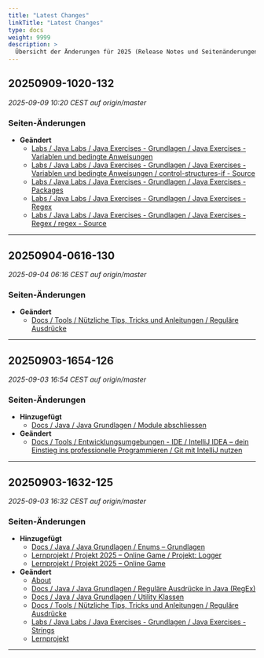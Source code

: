 ```yaml
---
title: "Latest Changes"
linkTitle: "Latest Changes"
type: docs
weight: 9999
description: >
  Übersicht der Änderungen für 2025 (Release Notes und Seitenänderungen).
---
```


## 20250909-1020-132

_2025-09-09 10:20 CEST auf origin/master_

### Seiten-Änderungen

- **Geändert**
  - [Labs / Java Labs / Java Exercises - Grundlagen / Java Exercises - Variablen und bedingte Anweisungen](../../labs/02_java/03_java-grundlagen/06_control-structures-if/)
  - [Labs / Java Labs / Java Exercises - Grundlagen / Java Exercises - Variablen und bedingte Anweisungen / control-structures-if - Source](../../labs/02_java/03_java-grundlagen/06_control-structures-if/source/)
  - [Labs / Java Labs / Java Exercises - Grundlagen / Java Exercises - Packages](../../labs/02_java/03_java-grundlagen/12_packages/)
  - [Labs / Java Labs / Java Exercises - Grundlagen / Java Exercises - Regex](../../labs/02_java/03_java-grundlagen/16_regex/)
  - [Labs / Java Labs / Java Exercises - Grundlagen / Java Exercises - Regex / regex - Source](../../labs/02_java/03_java-grundlagen/16_regex/source/)

---

## 20250904-0616-130

_2025-09-04 06:16 CEST auf origin/master_

### Seiten-Änderungen

- **Geändert**
  - [Docs / Tools / Nützliche Tips, Tricks und Anleitungen / Reguläre Ausdrücke](../../docs/99_tools/diverses/regex/)

---

## 20250903-1654-126

_2025-09-03 16:54 CEST auf origin/master_

### Seiten-Änderungen

- **Hinzugefügt**
  - [Docs / Java / Java Grundlagen / Module abschliessen](../../docs/02_java/03_java-grundlagen/99_wrap_up/)
- **Geändert**
  - [Docs / Tools / Entwicklungsumgebungen - IDE / IntelliJ IDEA – dein Einstieg ins professionelle Programmieren / Git mit IntelliJ nutzen](../../docs/99_shared/ide/intellij/04_git/)

---

## 20250903-1632-125

_2025-09-03 16:32 CEST auf origin/master_

### Seiten-Änderungen

- **Hinzugefügt**
  - [Docs / Java / Java Grundlagen / Enums – Grundlagen](../../docs/02_java/03_java-grundlagen/18_enums/)
  - [Lernprojekt / Projekt 2025 – Online Game / Projekt: Logger](../../project/project-2025/Logger/)
  - [Lernprojekt / Projekt 2025 – Online Game](../../project/project-2025/)
- **Geändert**
  - [About](../../about/)
  - [Docs / Java / Java Grundlagen / Reguläre Ausdrücke in Java (RegEx)](../../docs/02_java/03_java-grundlagen/16_regex/)
  - [Docs / Java / Java Grundlagen / Utility Klassen](../../docs/02_java/03_java-grundlagen/17_utility_classes/)
  - [Docs / Tools / Nützliche Tips, Tricks und Anleitungen / Reguläre Ausdrücke](../../docs/99_shared/diverses/regex/)
  - [Labs / Java Labs / Java Exercises - Grundlagen / Java Exercises - Strings](../../labs/02_java/03_java-grundlagen/13_strings/)
  - [Lernprojekt](../../project/)

---
